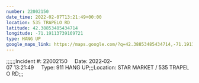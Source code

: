 ```yaml
---
number: 22002150
date_time: 2022-02-07T13:21:49+00:00
location: 535 TRAPELO RD
latitude: 42.38853485434714
longitude: -71.19113739169721
type: HANG UP
google_maps_link: https://maps.google.com/?q=42.38853485434714,-71.19113739169721
---
```


;;;;;;Incident #: 22002150     Date: 2022‐02‐07 13:21:49     Type: 911 HANG UP;;;Location: STAR MARKET / 535 TRAPELO RD;;;
